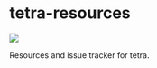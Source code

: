 # tetra-resources
[![](http://cf.way2muchnoise.eu/tetra.svg)](https://minecraft.curseforge.com/projects/tetra)

Resources and issue tracker for tetra.
